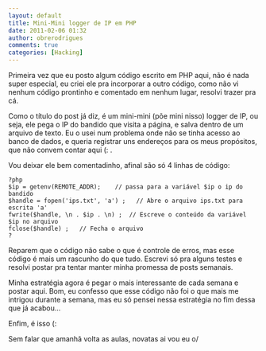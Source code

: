 ```yaml
---
layout: default
title: Mini-Mini logger de IP em PHP
date: 2011-02-06 01:32
author: obrerodrigues
comments: true
categories: [Hacking]
---
```

Primeira vez que eu posto algum código escrito em PHP aqui, não é nada super especial, eu criei ele pra incorporar a outro código, como não vi nenhum código prontinho e comentado em nenhum lugar, resolvi trazer pra cá.

Como o título do post já diz, é um mini-mini (põe mini nisso) logger de IP, ou seja, ele pega o IP do bandido que visita a página, e salva dentro de um arquivo de texto. Eu o usei num problema onde não se tinha acesso ao banco de dados, e queria registrar uns endereços para os meus propósitos, que não convem contar aqui (: .

Vou deixar ele bem comentadinho, afinal são só 4 linhas de código:

```
?php
$ip = getenv(REMOTE_ADDR);    // passa para a variável $ip o ip do bandido
$handle = fopen('ips.txt', 'a') ;   // Abre o arquivo ips.txt para escrita 'a'
fwrite($handle, \n . $ip . \n) ;  // Escreve o conteúdo da variável $ip no arquivo
fclose($handle) ;   // Fecha o arquivo
?
```

Reparem que o código não sabe o que é controle de erros, mas esse código é mais um rascunho do que tudo. Escrevi só pra alguns testes e resolvi postar pra tentar manter minha promessa de posts semanais.

Minha estratégia agora é pegar o mais interessante de cada semana e postar aqui. Bom, eu confesso que esse código não foi o que mais me intrigou durante a semana, mas eu só pensei nessa estratégia no fim dessa que já acabou...

Enfim, é isso (:

Sem falar que amanhã volta as aulas, novatas ai vou eu o/
